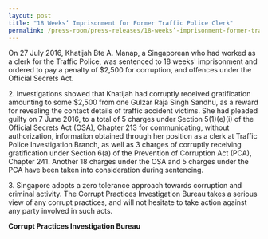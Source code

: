 ```yaml
---
layout: post
title: "18 Weeks’ Imprisonment for Former Traffic Police Clerk"
permalink: /press-room/press-releases/18-weeks’-imprisonment-former-traffic-police-clerk/
---
```

On 27 July 2016, Khatijah Bte A. Manap, a Singaporean who had worked as a clerk for the Traffic Police, was sentenced to 18 weeks' imprisonment and ordered to pay a penalty of $2,500 for corruption, and offences under the Official Secrets Act.

2\.          Investigations showed that Khatijah had corruptly received gratification amounting to some $2,500 from one Gulzar Raja Singh Sandhu, as a reward for revealing the contact details of traffic accident victims. She had pleaded guilty on 7 June 2016, to a total of 5 charges under Section 5(1)(e)(i) of the Official Secrets Act (OSA), Chapter 213 for communicating, without authorization, information obtained through her position as a clerk at Traffic Police Investigation Branch, as well as 3 charges of corruptly receiving gratification under Section 6(a) of the Prevention of Corruption Act (PCA), Chapter 241. Another 18 charges under the OSA and 5 charges under the PCA have been taken into consideration during sentencing.

3\.          Singapore adopts a zero tolerance approach towards corruption and criminal activity. The Corrupt Practices Investigation Bureau takes a serious view of any corrupt practices, and will not hesitate to take action against any party involved in such acts.

**Corrupt Practices Investigation Bureau**
